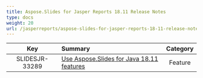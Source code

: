 ```yaml
---
title: Aspose.Slides for Jasper Reports 18.11 Release Notes
type: docs
weight: 20
url: /jasperreports/aspose-slides-for-jasper-reports-18-11-release-notes/
---
```


|**Key** |**Summary** |**Category** |
| :-: | :- | :-: |
|SLIDESJR-33289|[Use Aspose.Slides for Java 18.11 features](/slides/java/aspose-slides-for-java-18-11-release-notes/)|Feature|

